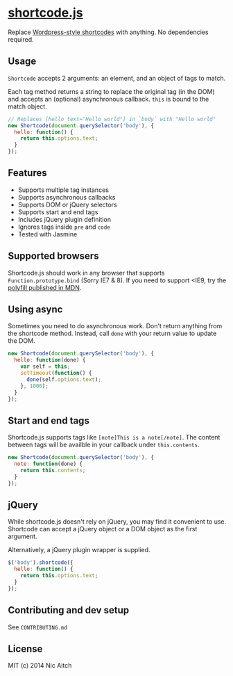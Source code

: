# [shortcode.js](https://github.com/nicinabox/shortcode.js)

Replace [Wordpress-style shortcodes](http://codex.wordpress.org/Shortcode) with anything. No dependencies required.

## Usage

`Shortcode` accepts 2 arguments: an element, and an object of tags to match.

Each tag method returns a string to replace the original tag (in the DOM) and accepts an (optional) asynchronous callback. `this` is bound to the match object.

```javascript
// Replaces [hello text="Hello world"] in `body` with "Hello world"
new Shortcode(document.querySelector('body'), {
  hello: function() {
    return this.options.text;
  }
});
```

## Features

* Supports multiple tag instances
* Supports asynchronous callbacks
* Supports DOM or jQuery selectors
* Supports start and end tags
* Includes jQuery plugin definition
* Ignores tags inside `pre` and `code`
* Tested with Jasmine

## Supported browsers

Shortcode.js should work in any browser that supports `Function.prototype.bind` (Sorry IE7 & 8). If you need to support <IE9, try the [polyfill published in MDN](https://developer.mozilla.org/en-US/docs/Web/JavaScript/Reference/Global_Objects/Function/bind#Compatibility).

## Using async

Sometimes you need to do asynchronous work. Don't return anything from the shortcode method. Instead, call `done` with your return value to update the DOM.

```javascript
new Shortcode(document.querySelector('body'), {
  hello: function(done) {
    var self = this;
    setTimeout(function() {
      done(self.options.text);
    }, 1000);
  }
});
```

## Start and end tags

Shortcode.js supports tags like `[note]This is a note[/note]`. The content between tags will be availble in your callback under `this.contents`.

```javascript
new Shortcode(document.querySelector('body'), {
  note: function(done) {
    return this.contents;
  }
});
```

## jQuery

While shortcode.js doesn't rely on jQuery, you may find it convenient to use. Shortcode can accept a jQuery object or a DOM object as the first argument.

Alternatively, a jQuery plugin wrapper is supplied.

```javascript
$('body').shortcode({
  hello: function() {
    return this.options.text;
  }
});
```

## Contributing and dev setup

See `CONTRIBUTING.md`

## License

MIT (c) 2014 Nic Aitch
